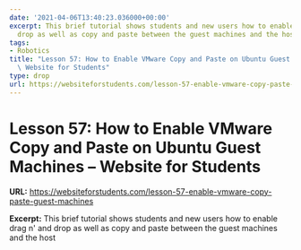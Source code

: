```yaml
---
date: '2021-04-06T13:40:23.036000+00:00'
excerpt: This brief tutorial shows students and new users how to enable drag n' and
  drop as well as copy and paste between the guest machines and the host
tags:
- Robotics
title: "Lesson 57: How to Enable VMware Copy and Paste on Ubuntu Guest Machines \u2013\
  \ Website for Students"
type: drop
url: https://websiteforstudents.com/lesson-57-enable-vmware-copy-paste-guest-machines
---
```


# Lesson 57: How to Enable VMware Copy and Paste on Ubuntu Guest Machines – Website for Students

**URL:** https://websiteforstudents.com/lesson-57-enable-vmware-copy-paste-guest-machines

**Excerpt:** This brief tutorial shows students and new users how to enable drag n' and drop as well as copy and paste between the guest machines and the host
